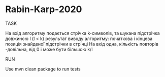 # Rabin-Karp-2020

TASK

На вхід алгоритму подається стрічка k-символів, та шукана підстрічка довжиною l (l < k)
результат виводу алгоритму: початкова і кінцева позиція знайденої підстрічки в стрічці
На вхід одна, кількість повторів -довільна, від  0  і може бути більшою k/l

RUN

Use mvn clean package to run tests
